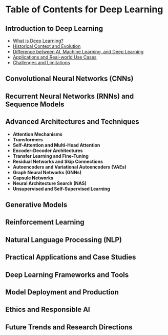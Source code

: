 # Table of Contents for Deep Learning

## Introduction to Deep Learning
- [What is Deep Learning?](https://github.com/yangshiteng/Data-Science-Learning-Path/blob/main/deep_learning/introduction_to_deep_learning/what_is_deep_learning.md)
- [Historical Context and Evolution](https://github.com/yangshiteng/Data-Science-Learning-Path/blob/main/deep_learning/introduction_to_deep_learning/historical_context_and_evolution.md)
- [Difference between AI, Machine Learning, and Deep Learning](https://github.com/yangshiteng/Data-Science-Learning-Path/blob/main/deep_learning/introduction_to_deep_learning/difference_ai_ml_dl.md)
- [Applications and Real-world Use Cases]()
- [Challenges and Limitations]()
  
## Convolutional Neural Networks (CNNs)

## Recurrent Neural Networks (RNNs) and Sequence Models

## Advanced Architectures and Techniques
- **Attention Mechanisms**
- **Transformers**
- **Self-Attention and Multi-Head Attention**
- **Encoder-Decoder Architectures**
- **Transfer Learning and Fine-Tuning**
- **Residual Networks and Skip Connections**
- **Autoencoders and Variational Autoencoders (VAEs)**
- **Graph Neural Networks (GNNs)**
- **Capsule Networks**
- **Neural Architecture Search (NAS)**
- **Unsupervised and Self-Supervised Learning**

## Generative Models

## Reinforcement Learning

## Natural Language Processing (NLP)

## Practical Applications and Case Studies

## Deep Learning Frameworks and Tools

## Model Deployment and Production

## Ethics and Responsible AI

## Future Trends and Research Directions










